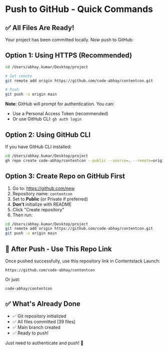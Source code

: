 # Push to GitHub - Quick Commands

## ✅ All Files Are Ready!

Your project has been committed locally. Now push to GitHub:

## Option 1: Using HTTPS (Recommended)

```bash
cd /Users/abhay.kumar/Desktop/project

# Set remote
git remote add origin https://github.com/code-abhay/contentcon.git

# Push
git push -u origin main
```

**Note**: GitHub will prompt for authentication. You can:
- Use a Personal Access Token (recommended)
- Or use GitHub CLI: `gh auth login`

## Option 2: Using GitHub CLI

If you have GitHub CLI installed:

```bash
cd /Users/abhay.kumar/Desktop/project
gh repo create code-abhay/contentcon --public --source=. --remote=origin --push
```

## Option 3: Create Repo on GitHub First

1. Go to: https://github.com/new
2. Repository name: `contentcon`
3. Set to **Public** (or Private if preferred)
4. **Don't** initialize with README
5. Click "Create repository"
6. Then run:

```bash
cd /Users/abhay.kumar/Desktop/project
git remote add origin https://github.com/code-abhay/contentcon.git
git push -u origin main
```

## 🔗 After Push - Use This Repo Link

Once pushed successfully, use this repository link in Contentstack Launch:

```
https://github.com/code-abhay/contentcon
```

Or just:
```
code-abhay/contentcon
```

## ✅ What's Already Done

- ✅ Git repository initialized
- ✅ All files committed (39 files)
- ✅ Main branch created
- ✅ Ready to push!

Just need to authenticate and push! 🚀

